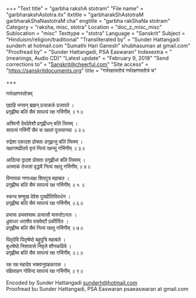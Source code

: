 +++
"Text title" = "garbha rakshA stotram"
"File name" = "garbharakshAstotra.itx"
itxtitle = "garbharakShAstotraM garbharakShaNastotraM cha"
engtitle = "garbha rakShaNa stotram"
Category = "raksha, misc, stotra"
Location = "doc_z_misc_misc"
Sublocation = "misc"
Texttype = "stotra"
Language = "Sanskrit"
Subject = "Hinduism/religion/traditional"
"Transliterated by" = "Sunder Hattangadi sunderh at hotmail.com \"Sumathi Hari Ganesh\" shubhasuman at gmail.com"
"Proofread by" = "Sunder Hattangadi, PSA Easwaran"
Indexextra = "(meanings, Audio CD)"
"Latest update" = "February 9, 2018"
"Send corrections to" = "Sanskrit@cheerful.com"
"Site access" = "https://sanskritdocuments.org"
title = "गर्भरक्षास्तोत्रं गर्भरक्षणस्तोत्रं च"

+++
  
 गर्भरक्षणस्तोत्रम्   
  
एह्यहि भगवन् ब्रह्मन् प्रजाकर्तः प्रजापते ।  
प्रगृह्णीष्व बलिं सैमं  सापत्यं रक्ष गर्भिणीम् ॥ १॥  
  
अश्विनौ देवदेवेशौ प्रगृह्णीधन् बलिं त्विमम् ।  
सापत्यं गर्भिणीं सैमं स रक्षतां पूजयानया ॥ २॥  
  
रुद्रेशा एकादश प्रोक्ताः प्रगृह्णन्तु बलिं त्विमम् ।  
यक्षागमप्रीतये वृत्तं नित्यं रक्षन्तु गर्भिणीम् ॥ ३॥  
  
आदित्या द्वादश प्रोक्ताः प्रगृह्णीध्वं बलिं त्विमाम् ।  
अस्माकं तेजसां वृद्ध्यै नित्यं रक्षतु गर्भिणीम् ॥ ४॥  
  
विनायक गणाध्यक्ष शिवपुत्र महाबल ।  
प्रगृह्णीष्व बलिं सैमं सापत्यं रक्ष गर्भिणीम् ॥ ५ ॥  
  
स्कन्द षण्मुख देवेश पुत्रप्रीतिविवर्धन ।  
प्रगृह्णीष्व बलिं सैमं सापत्यं रक्ष गर्भिणीम् ॥ ६॥  
  
प्रभासः प्रभवश्यामः प्रत्यासौ मारुतोऽनलः ।  
ध्रुवाधर धराशैव वसवेष्टौ प्रकीर्तितः ।  
प्रगृह्णीष्व बलिं सैमं नित्यं रक्षतु गर्भिणीम् ॥ ७॥  
  
पितृदेवि पितृश्रेष्ठे बहुपुत्रि महाबले ।  
बुधश्रेष्ठे निशावासे निवृत्ते शौनकप्रिये ।  
प्रगृह्णीष्व बलिं सैमं सापत्यं रक्ष गर्भिणीम् ॥ ८॥  
  
रक्ष रक्ष महादेव भक्तानुग्रहकारक ।  
पक्षिवाहन गोविन्द सापत्यं रक्ष गर्भिणीम् ॥ ९॥  
  
  
Encoded by Sunder Hattangadi sunderh@hotmail.com  
Proofread bu Sunder Hattangadi, PSA Easwaran psaeaswaran at gmail.com  
  
